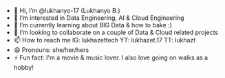 - 👋 Hi, I’m @lukhanyo-17 (Lukhanyo B.)
- 👀 I’m interested in Data Engineering, AI & Cloud Engineering
- 🌱 I’m currently learning about BIG Data & how to bake :)
- 💞️ I’m looking to collaborate on a couple of Data & Cloud related projects
- 📫 How to reach me IG: lukhazettech YT: lukhazet.17 TT: lukhazt
- 😄 Pronouns: she/her/hers
- ⚡ Fun fact: I'm a movie & music lover. I also love going on walks as a hobby!

<!---
lukhanyo-17/lukhanyo-17 is a ✨ special ✨ repository because its `README.md` (this file) appears on your GitHub profile.
You can click the Preview link to take a look at your changes.
--->
